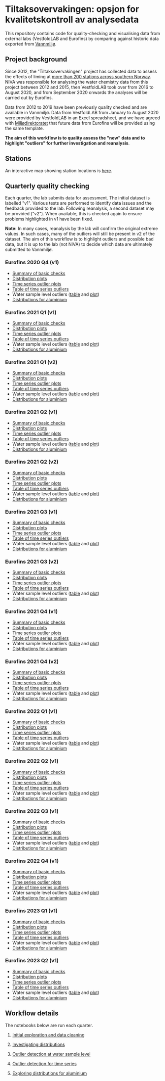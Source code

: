 # Tiltaksovervakingen: opsjon for kvalitetskontroll av analysedata

This repository contains code for quality-checking and visualising data from external labs (VestfoldLAB and Eurofins) by comparing against historic data exported from [Vannmiljø](https://vannmiljo.miljodirektoratet.no/). 

## Project background

Since 2012, the "Tiltaksovervakingen" project has collected data to assess the effects of liming at [more than 200 stations across southern Norway](https://nivanorge.github.io/tiltaksovervakingen/pages/stn_map.html). NIVA was responsible for analysing the water chemistry data from this project between 2012 and 2015, then VestfoldLAB took over from 2016 to August 2020, and from September 2020 onwards the analyses will be carried out by Eurofins. 

Data from 2012 to 2019 have been previously quality checked and are available in Vannmiljø. Data from VestfoldLAB from January to August 2020 were provided by VestfoldLAB in an Excel spreadsheet, and we have agreed with [Miljødirektoratet](https://www.miljodirektoratet.no/) that future data from Eurofins will be provided using the same template.

**The aim of this workflow is to quality assess the "new" data and to highlight "outliers" for further investigation and reanalysis**.

## Stations

An interactive map showing station locations is [here](https://nivanorge.github.io/tiltaksovervakingen/pages/stn_map.html).

## Quarterly quality checking

Each quarter, the lab submits data for assessment. The initial dataset is labelled "v1". Various tests are performed to identify data issues and the feedback provided to the lab. Following reanalysis, a second dataset may be provided ("v2"). When available, this is checked again to ensure problems highlighted in v1 have been fixed.

**Note:** In many cases, reanalysis by the lab will confirm the original extreme values. In such cases, many of the outliers will still be present in v2 of the dataset. The aim of this workflow is to highlight outliers and possible bad data, but it is up to the lab (not NIVA) to decide which data are ultimately submitted to Vannmiljø. 

### Eurofins 2020 Q4 (v1)

 * [Summary of basic checks](https://nbviewer.org/github/NIVANorge/tiltaksovervakingen/blob/master/notebooks/eurofins_2020_q4/01_data_processing.ipynb#9.-Version-1-summary)
 * [Distribution plots](https://nivanorge.github.io/tiltaksovervakingen/output/eurofins_2020_q4_v1/distribution_plots.html) 
 * [Time series outlier plots](https://nivanorge.github.io/tiltaksovervakingen/output/eurofins_2020_q4_v1/timeseries_plots.html)  
 * [Table of time series outliers](https://github.com/NIVANorge/tiltaksovervakingen/blob/master/output/eurofins_2020_q4_v1/timerseries_outliers.csv)
 * Water sample level outliers ([table](https://github.com/NIVANorge/tiltaksovervakingen/blob/master/output/eurofins_2020_q4_v1/isoforest_ca_ph.csv) and [plot](https://github.com/NIVANorge/tiltaksovervakingen/blob/master/output/eurofins_2020_q4_v1/isoforest_ca_ph_plot.png))
 * [Distributions for aluminium](https://raw.githubusercontent.com/NIVANorge/tiltaksovervakingen/master/output/eurofins_2020_q4_v1/al_fracs_displots_by_period.png) 

### Eurofins 2021 Q1 (v1)

 * [Summary of basic checks](https://nbviewer.org/github/NIVANorge/tiltaksovervakingen/blob/master/notebooks/eurofins_2021_q1/01_data_processing.ipynb#9.-Version-1-summary)
 * [Distribution plots](https://nivanorge.github.io/tiltaksovervakingen/output/eurofins_2021_q1_v1/distribution_plots.html) 
 * [Time series outlier plots](https://nivanorge.github.io/tiltaksovervakingen/output/eurofins_2021_q1_v1/timeseries_plots.html)  
 * [Table of time series outliers](https://github.com/NIVANorge/tiltaksovervakingen/blob/master/output/eurofins_2021_q1_v1/timerseries_outliers.csv)
 * Water sample level outliers ([table](https://github.com/NIVANorge/tiltaksovervakingen/blob/master/output/eurofins_2021_q1_v1/isoforest_ca_ph.csv) and [plot](https://github.com/NIVANorge/tiltaksovervakingen/blob/master/output/eurofins_2021_q1_v1/isoforest_ca_ph_plot.png))
 * [Distributions for aluminium](https://raw.githubusercontent.com/NIVANorge/tiltaksovervakingen/master/output/eurofins_2021_q1_v1/al_fracs_displots_by_period.png)
 
### Eurofins 2021 Q1 (v2)

 * [Summary of basic checks](https://nbviewer.org/github/NIVANorge/tiltaksovervakingen/blob/master/notebooks/eurofins_2021_q1/01_data_processing.ipynb#10.-Version-2-summary-(02.02.2022))
 * [Distribution plots](https://nivanorge.github.io/tiltaksovervakingen/output/eurofins_2021_q1_v2/distribution_plots.html) 
 * [Time series outlier plots](https://nivanorge.github.io/tiltaksovervakingen/output/eurofins_2021_q1_v2/timeseries_plots.html)  
 * [Table of time series outliers](https://github.com/NIVANorge/tiltaksovervakingen/blob/master/output/eurofins_2021_q1_v2/timerseries_outliers.csv)
 * Water sample level outliers ([table](https://github.com/NIVANorge/tiltaksovervakingen/blob/master/output/eurofins_2021_q1_v2/isoforest_ca_ph.csv) and [plot](https://github.com/NIVANorge/tiltaksovervakingen/blob/master/output/eurofins_2021_q1_v2/isoforest_ca_ph_plot.png))
 * [Distributions for aluminium](https://raw.githubusercontent.com/NIVANorge/tiltaksovervakingen/master/output/eurofins_2021_q1_v2/al_fracs_displots_by_period.png) 
 
### Eurofins 2021 Q2 (v1)

 * [Summary of basic checks](https://nbviewer.org/github/NIVANorge/tiltaksovervakingen/blob/master/notebooks/eurofins_2021_q2/01_data_processing.ipynb#9.-Version-1-summary)
 * [Distribution plots](https://nivanorge.github.io/tiltaksovervakingen/output/eurofins_2021_q2_v1/distribution_plots.html) 
 * [Time series outlier plots](https://nivanorge.github.io/tiltaksovervakingen/output/eurofins_2021_q2_v1/timeseries_plots.html)  
 * [Table of time series outliers](https://github.com/NIVANorge/tiltaksovervakingen/blob/master/output/eurofins_2021_q2_v1/timerseries_outliers.csv)
 * Water sample level outliers ([table](https://github.com/NIVANorge/tiltaksovervakingen/blob/master/output/eurofins_2021_q2_v1/isoforest_ca_ph.csv) and [plot](https://github.com/NIVANorge/tiltaksovervakingen/blob/master/output/eurofins_2021_q2_v1/isoforest_ca_ph_plot.png))
 * [Distributions for aluminium](https://raw.githubusercontent.com/NIVANorge/tiltaksovervakingen/master/output/eurofins_2021_q2_v1/al_fracs_displots_by_period.png) 
 
### Eurofins 2021 Q2 (v2)

 * [Summary of basic checks](https://nbviewer.org/github/NIVANorge/tiltaksovervakingen/blob/master/notebooks/eurofins_2021_q2/01_data_processing.ipynb#10.-Version-2-summary-(02.02.2022))
 * [Distribution plots](https://nivanorge.github.io/tiltaksovervakingen/output/eurofins_2021_q2_v2/distribution_plots.html) 
 * [Time series outlier plots](https://nivanorge.github.io/tiltaksovervakingen/output/eurofins_2021_q2_v2/timeseries_plots.html)  
 * [Table of time series outliers](https://github.com/NIVANorge/tiltaksovervakingen/blob/master/output/eurofins_2021_q2_v2/timerseries_outliers.csv)
 * Water sample level outliers ([table](https://github.com/NIVANorge/tiltaksovervakingen/blob/master/output/eurofins_2021_q2_v2/isoforest_ca_ph.csv) and [plot](https://github.com/NIVANorge/tiltaksovervakingen/blob/master/output/eurofins_2021_q2_v2/isoforest_ca_ph_plot.png))
 * [Distributions for aluminium](https://raw.githubusercontent.com/NIVANorge/tiltaksovervakingen/master/output/eurofins_2021_q2_v2/al_fracs_displots_by_period.png) 
 
### Eurofins 2021 Q3 (v1)

 * [Summary of basic checks](https://nbviewer.org/github/NIVANorge/tiltaksovervakingen/blob/master/notebooks/eurofins_2021_q3/01_data_processing.ipynb#9.-Version-1-summary)
 * [Distribution plots](https://nivanorge.github.io/tiltaksovervakingen/output/eurofins_2021_q3_v1/distribution_plots.html) 
 * [Time series outlier plots](https://nivanorge.github.io/tiltaksovervakingen/output/eurofins_2021_q3_v1/timeseries_plots.html)  
 * [Table of time series outliers](https://github.com/NIVANorge/tiltaksovervakingen/blob/master/output/eurofins_2021_q3_v1/timerseries_outliers.csv)
 * Water sample level outliers ([table](https://github.com/NIVANorge/tiltaksovervakingen/blob/master/output/eurofins_2021_q3_v1/isoforest_ca_ph.csv) and [plot](https://github.com/NIVANorge/tiltaksovervakingen/blob/master/output/eurofins_2021_q3_v1/isoforest_ca_ph_plot.png))
 * [Distributions for aluminium](https://raw.githubusercontent.com/NIVANorge/tiltaksovervakingen/master/output/eurofins_2021_q3_v1/al_fracs_displots_by_period.png) 
 
### Eurofins 2021 Q3 (v2)

 * [Summary of basic checks](https://nbviewer.org/github/NIVANorge/tiltaksovervakingen/blob/master/notebooks/eurofins_2021_q3/01_data_processing.ipynb#10.-Version-2-summary-(02.02.2022))
 * [Distribution plots](https://nivanorge.github.io/tiltaksovervakingen/output/eurofins_2021_q3_v2/distribution_plots.html) 
 * [Time series outlier plots](https://nivanorge.github.io/tiltaksovervakingen/output/eurofins_2021_q3_v2/timeseries_plots.html)  
 * [Table of time series outliers](https://github.com/NIVANorge/tiltaksovervakingen/blob/master/output/eurofins_2021_q3_v2/timerseries_outliers.csv)
 * Water sample level outliers ([table](https://github.com/NIVANorge/tiltaksovervakingen/blob/master/output/eurofins_2021_q3_v2/isoforest_ca_ph.csv) and [plot](https://github.com/NIVANorge/tiltaksovervakingen/blob/master/output/eurofins_2021_q3_v2/isoforest_ca_ph_plot.png))
 * [Distributions for aluminium](https://raw.githubusercontent.com/NIVANorge/tiltaksovervakingen/master/output/eurofins_2021_q3_v2/al_fracs_displots_by_period.png)
 
### Eurofins 2021 Q4 (v1)

 * [Summary of basic checks](https://nbviewer.org/github/NIVANorge/tiltaksovervakingen/blob/master/notebooks/eurofins_2021_q4/01_data_processing.ipynb#9.-Version-1-summary)
 * [Distribution plots](https://nivanorge.github.io/tiltaksovervakingen/output/eurofins_2021_q4_v1/distribution_plots.html) 
 * [Time series outlier plots](https://nivanorge.github.io/tiltaksovervakingen/output/eurofins_2021_q4_v1/timeseries_plots.html)  
 * [Table of time series outliers](https://github.com/NIVANorge/tiltaksovervakingen/blob/master/output/eurofins_2021_q4_v1/timerseries_outliers.csv)
 * Water sample level outliers ([table](https://github.com/NIVANorge/tiltaksovervakingen/blob/master/output/eurofins_2021_q4_v1/isoforest_ca_ph.csv) and [plot](https://github.com/NIVANorge/tiltaksovervakingen/blob/master/output/eurofins_2021_q4_v1/isoforest_ca_ph_plot.png))
 * [Distributions for aluminium](https://raw.githubusercontent.com/NIVANorge/tiltaksovervakingen/master/output/eurofins_2021_q4_v1/al_fracs_displots_by_period.png) 
 
### Eurofins 2021 Q4 (v2)

 * [Summary of basic checks](https://nbviewer.org/github/NIVANorge/tiltaksovervakingen/blob/master/notebooks/eurofins_2021_q4/01_data_processing.ipynb#10.-Version-2-summary-(25.02.2022))
 * [Distribution plots](https://nivanorge.github.io/tiltaksovervakingen/output/eurofins_2021_q4_v2/distribution_plots.html) 
 * [Time series outlier plots](https://nivanorge.github.io/tiltaksovervakingen/output/eurofins_2021_q4_v2/timeseries_plots.html)  
 * [Table of time series outliers](https://github.com/NIVANorge/tiltaksovervakingen/blob/master/output/eurofins_2021_q4_v2/timerseries_outliers.csv)
 * Water sample level outliers ([table](https://github.com/NIVANorge/tiltaksovervakingen/blob/master/output/eurofins_2021_q4_v2/isoforest_ca_ph.csv) and [plot](https://github.com/NIVANorge/tiltaksovervakingen/blob/master/output/eurofins_2021_q4_v2/isoforest_ca_ph_plot.png))
 * [Distributions for aluminium](https://raw.githubusercontent.com/NIVANorge/tiltaksovervakingen/master/output/eurofins_2021_q4_v2/al_fracs_displots_by_period.png) 
 
### Eurofins 2022 Q1 (v1)

 * [Summary of basic checks](https://nbviewer.org/github/NIVANorge/tiltaksovervakingen/blob/master/notebooks/eurofins_2022_q1/01_data_processing.ipynb#9.-Version-1-summary)
 * [Distribution plots](https://nivanorge.github.io/tiltaksovervakingen/output/eurofins_2022_q1_v1/distribution_plots.html) 
 * [Time series outlier plots](https://nivanorge.github.io/tiltaksovervakingen/output/eurofins_2022_q1_v1/timeseries_plots.html)  
 * [Table of time series outliers](https://github.com/NIVANorge/tiltaksovervakingen/blob/master/output/eurofins_2022_q1_v1/timerseries_outliers.csv)
 * Water sample level outliers ([table](https://github.com/NIVANorge/tiltaksovervakingen/blob/master/output/eurofins_2022_q1_v1/isoforest_ca_ph.csv) and [plot](https://github.com/NIVANorge/tiltaksovervakingen/blob/master/output/eurofins_2022_q1_v1/isoforest_ca_ph_plot.png))
 * [Distributions for aluminium](https://raw.githubusercontent.com/NIVANorge/tiltaksovervakingen/master/output/eurofins_2022_q1_v1/al_fracs_displots_by_period.png) 
 
### Eurofins 2022 Q2 (v1)

 * [Summary of basic checks](https://nbviewer.org/github/NIVANorge/tiltaksovervakingen/blob/master/notebooks/eurofins_2022_q2/01_data_processing.ipynb#9.-Version-1-summary)
 * [Distribution plots](https://nivanorge.github.io/tiltaksovervakingen/output/eurofins_2022_q2_v1/distribution_plots.html) 
 * [Time series outlier plots](https://nivanorge.github.io/tiltaksovervakingen/output/eurofins_2022_q2_v1/timeseries_plots.html)  
 * [Table of time series outliers](https://github.com/NIVANorge/tiltaksovervakingen/blob/master/output/eurofins_2022_q2_v1/timerseries_outliers.csv)
 * Water sample level outliers ([table](https://github.com/NIVANorge/tiltaksovervakingen/blob/master/output/eurofins_2022_q2_v1/isoforest_ca_ph.csv) and [plot](https://github.com/NIVANorge/tiltaksovervakingen/blob/master/output/eurofins_2022_q2_v1/isoforest_ca_ph_plot.png))
 * [Distributions for aluminium](https://raw.githubusercontent.com/NIVANorge/tiltaksovervakingen/master/output/eurofins_2022_q2_v1/al_fracs_displots_by_period.png) 
 
### Eurofins 2022 Q3 (v1)

 * [Summary of basic checks](https://nbviewer.org/github/NIVANorge/tiltaksovervakingen/blob/master/notebooks/eurofins_2022_q3/01_data_processing.ipynb#9.-Version-1-summary)
 * [Distribution plots](https://nivanorge.github.io/tiltaksovervakingen/output/eurofins_2022_q3_v1/distribution_plots.html) 
 * [Time series outlier plots](https://nivanorge.github.io/tiltaksovervakingen/output/eurofins_2022_q3_v1/timeseries_plots.html)  
 * [Table of time series outliers](https://github.com/NIVANorge/tiltaksovervakingen/blob/master/output/eurofins_2022_q3_v1/timerseries_outliers.csv)
 * Water sample level outliers ([table](https://github.com/NIVANorge/tiltaksovervakingen/blob/master/output/eurofins_2022_q3_v1/isoforest_ca_ph.csv) and [plot](https://github.com/NIVANorge/tiltaksovervakingen/blob/master/output/eurofins_2022_q3_v1/isoforest_ca_ph_plot.png))
 * [Distributions for aluminium](https://raw.githubusercontent.com/NIVANorge/tiltaksovervakingen/master/output/eurofins_2022_q3_v1/al_fracs_displots_by_period.png) 
 
### Eurofins 2022 Q4 (v1)

 * [Summary of basic checks](https://nbviewer.org/github/NIVANorge/tiltaksovervakingen/blob/master/notebooks/eurofins_2022_q4/01_data_processing.ipynb#9.-Version-1-summary)
 * [Distribution plots](https://nivanorge.github.io/tiltaksovervakingen/output/eurofins_2022_q4_v1/distribution_plots.html) 
 * [Time series outlier plots](https://nivanorge.github.io/tiltaksovervakingen/output/eurofins_2022_q4_v1/timeseries_plots.html)  
 * [Table of time series outliers](https://github.com/NIVANorge/tiltaksovervakingen/blob/master/output/eurofins_2022_q4_v1/timerseries_outliers.csv)
 * Water sample level outliers ([table](https://github.com/NIVANorge/tiltaksovervakingen/blob/master/output/eurofins_2022_q4_v1/isoforest_ca_ph.csv) and [plot](https://github.com/NIVANorge/tiltaksovervakingen/blob/master/output/eurofins_2022_q4_v1/isoforest_ca_ph_plot.png))
 * [Distributions for aluminium](https://raw.githubusercontent.com/NIVANorge/tiltaksovervakingen/master/output/eurofins_2022_q4_v1/al_fracs_displots_by_period.png)  
 
### Eurofins 2023 Q1 (v1)

 * [Summary of basic checks](https://nbviewer.org/github/NIVANorge/tiltaksovervakingen/blob/master/notebooks/eurofins_2023_q1/01_data_processing.ipynb#9.-Version-1-summary)
 * [Distribution plots](https://nivanorge.github.io/tiltaksovervakingen/output/eurofins_2023_q1_v1/distribution_plots.html) 
 * [Time series outlier plots](https://nivanorge.github.io/tiltaksovervakingen/output/eurofins_2023_q1_v1/timeseries_plots.html)  
 * [Table of time series outliers](https://github.com/NIVANorge/tiltaksovervakingen/blob/master/output/eurofins_2023_q1_v1/timerseries_outliers.csv)
 * Water sample level outliers ([table](https://github.com/NIVANorge/tiltaksovervakingen/blob/master/output/eurofins_2023_q1_v1/isoforest_ca_ph.csv) and [plot](https://github.com/NIVANorge/tiltaksovervakingen/blob/master/output/eurofins_2023_q1_v1/isoforest_ca_ph_plot.png))
 * [Distributions for aluminium](https://raw.githubusercontent.com/NIVANorge/tiltaksovervakingen/master/output/eurofins_2023_q1_v1/al_fracs_displots_by_period.png) 

### Eurofins 2023 Q2 (v1)

 * [Summary of basic checks](https://nbviewer.org/github/NIVANorge/tiltaksovervakingen/blob/master/notebooks/eurofins_2023_q2/01_data_processing.ipynb#9.-Version-1-summary)
 * [Distribution plots](https://nivanorge.github.io/tiltaksovervakingen/output/eurofins_2023_q2_v1/distribution_plots_vegalite5.html) 
 * [Time series outlier plots](https://nivanorge.github.io/tiltaksovervakingen/output/eurofins_2023_q2_v1/timeseries_plots_vegalite5.html)  
 * [Table of time series outliers](https://github.com/NIVANorge/tiltaksovervakingen/blob/master/output/eurofins_2023_q2_v1/timerseries_outliers.csv)
 * Water sample level outliers ([table](https://github.com/NIVANorge/tiltaksovervakingen/blob/master/output/eurofins_2023_q2_v1/isoforest_ca_ph.csv) and [plot](https://github.com/NIVANorge/tiltaksovervakingen/blob/master/output/eurofins_2023_q2_v1/isoforest_ca_ph_plot.png))
 * [Distributions for aluminium](https://raw.githubusercontent.com/NIVANorge/tiltaksovervakingen/master/output/eurofins_2023_q2_v1/al_fracs_displots_by_period.png) 
 
## Workflow details

The notebooks below are run each quarter.

 1. [Initial exploration and data cleaning](https://nbviewer.org/github/NIVANorge/tiltaksovervakingen/blob/master/notebooks/eurofins_2021_q1/01_data_processing.ipynb)
 
 2. [Investigating distributions](https://nbviewer.org/github/NIVANorge/tiltaksovervakingen/blob/master/notebooks/eurofins_2021_q1/02_distribution_plots.ipynb)
 
 3. [Outlier detection at water sample level](https://nbviewer.org/github/NIVANorge/tiltaksovervakingen/blob/master/notebooks/eurofins_2021_q1/03_outlier_detection.ipynb)
 
 4. [Outlier detection for time series](https://nbviewer.org/github/NIVANorge/tiltaksovervakingen/blob/master/notebooks/eurofins_2021_q1/04_timeseries.ipynb)
 
 5. [Exploring distributions for aluminium](https://nbviewer.org/github/NIVANorge/tiltaksovervakingen/blob/master/notebooks/eurofins_2021_q1/05_explore_al_fracs.ipynb)